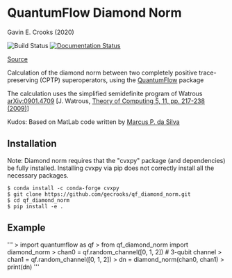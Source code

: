 # QuantumFlow Diamond Norm

Gavin E. Crooks (2020)

![Build Status](https://github.com/gecrooks/qf-diamond-norm/workflows/Build/badge.svg) [![Documentation Status](https://readthedocs.org/projects/qf-diamond-norm/badge/?version=latest)](https://gecrooks-python-template.readthedocs.io/en/latest/?badge=latest)

[Source](https://github.com/gecrooks/qf-diamond-norm)

Calculation of the diamond norm between two completely positive trace-preserving (CPTP) superoperators, using
the [QuantumFlow](https://github.com/gecrooks/quantumflow) package


The calculation uses the simplified semidefinite program of Watrous
[arXiv:0901.4709](http://arxiv.org/abs/0901.4709)
[J. Watrous, [Theory of Computing 5, 11, pp. 217-238
(2009)](http://theoryofcomputing.org/articles/v005a011/)]


Kudos: Based on MatLab code written by [Marcus P. da Silva](https://github.com/BBN-Q/matlab-diamond-norm/)


## Installation
Note: Diamond norm requires that the "cvxpy" package (and dependencies) be fully installed. Installing cvxpy via pip 
does not correctly install all the necessary packages.


```
$ conda install -c conda-forge cvxpy
$ git clone https://github.com/gecrooks/qf_diamond_norm.git
$ cd qf_diamond_norm
$ pip install -e .
```

## Example

'''
    > import quantumflow as qf
    > from qf_diamond_norm import diamond_norm
    > chan0 = qf.random_channel([0, 1, 2]) # 3-qubit channel
    > chan1 = qf.random_channel([0, 1, 2])
    > dn = diamond_norm(chan0, chan1)
    > print(dn)
'''

